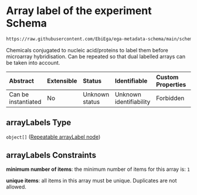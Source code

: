 # Array label of the experiment Schema

```txt
https://raw.githubusercontent.com/EbiEga/ega-metadata-schema/main/schemas/EGA.experiment.json#/properties/experimentTypeSpecifications/properties/arrayExperiment/properties/arrayLabels
```

Chemicals conjugated to nucleic acid/proteins to label them before microarray hybridisation. Can be repeated so that dual labelled arrays can be taken into account.

| Abstract            | Extensible | Status         | Identifiable            | Custom Properties | Additional Properties | Access Restrictions | Defined In                                                                           |
| :------------------ | :--------- | :------------- | :---------------------- | :---------------- | :-------------------- | :------------------ | :----------------------------------------------------------------------------------- |
| Can be instantiated | No         | Unknown status | Unknown identifiability | Forbidden         | Forbidden             | none                | [EGA.experiment.json\*](../../../schemas/EGA.experiment.json "open original schema") |

## arrayLabels Type

`object[]` ([Repeatable arrayLabel node](ega-4-definitions-repeatable-arraylabel-node.md))

## arrayLabels Constraints

**minimum number of items**: the minimum number of items for this array is: `1`

**unique items**: all items in this array must be unique. Duplicates are not allowed.
